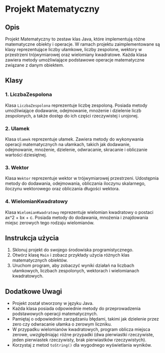 # Projekt Matematyczny

## Opis

Projekt Matematyczny to zestaw klas Java, które implementują różne matematyczne obiekty i operacje. W ramach projektu zaimplementowane są klasy reprezentujące liczby ułamkowe, liczby zespolone, wektory w przestrzeni trójwymiarowej oraz wielomiany kwadratowe. Każda klasa zawiera metody umożliwiające podstawowe operacje matematyczne związane z danym obiektem.

## Klasy

### 1. LiczbaZespolona

Klasa `LiczbaZespolona` reprezentuje liczbę zespoloną. Posiada metody umożliwiające dodawanie, odejmowanie, mnożenie i dzielenie liczb zespolonych, a także dostęp do ich części rzeczywistej i urojonej.

### 2. Ulamek

Klasa `Ulamek` reprezentuje ułamek. Zawiera metody do wykonywania operacji matematycznych na ułamkach, takich jak dodawanie, odejmowanie, mnożenie, dzielenie, odwracanie, skracanie i obliczanie wartości dziesiętnej.

### 3. Wektor

Klasa `Wektor` reprezentuje wektor w trójwymiarowej przestrzeni. Udostępnia metody do dodawania, odejmowania, obliczania iloczynu skalarnego, iloczynu wektorowego oraz obliczania długości wektora.

### 4. WielomianKwadratowy

Klasa `WielomianKwadratowy` reprezentuje wielomian kwadratowy o postaci ax^2 + bx + c. Posiada metody do dodawania, mnożenia i znajdowania miejsc zerowych tego rodzaju wielomianów.

## Instrukcja użycia

1. Sklonuj projekt do swojego środowiska programistycznego.
2. Otwórz klasę `Main` i zobacz przykłady użycia różnych klas matematycznych obiektów.
3. Uruchom program, aby zobaczyć wyniki działań na liczbach ułamkowych, liczbach zespolonych, wektorach i wielomianach kwadratowych.

## Dodatkowe Uwagi

- Projekt został stworzony w języku Java.
- Każda klasa posiada odpowiednie metody do przeprowadzenia podstawowych operacji matematycznych.
- Pamiętaj o odpowiednim zarządzaniu błędami, takimi jak dzielenie przez zero czy odwracanie ułamka o zerowym liczniku.
- W przypadku wielomianów kwadratowych, program oblicza miejsca zerowe, uwzględniając różne przypadki (dwa pierwiastki rzeczywiste, jeden pierwiastek rzeczywisty, brak pierwiastków rzeczywistych).
- Korzystaj z metod `toString()` dla wygodnego wyświetlania wyników.